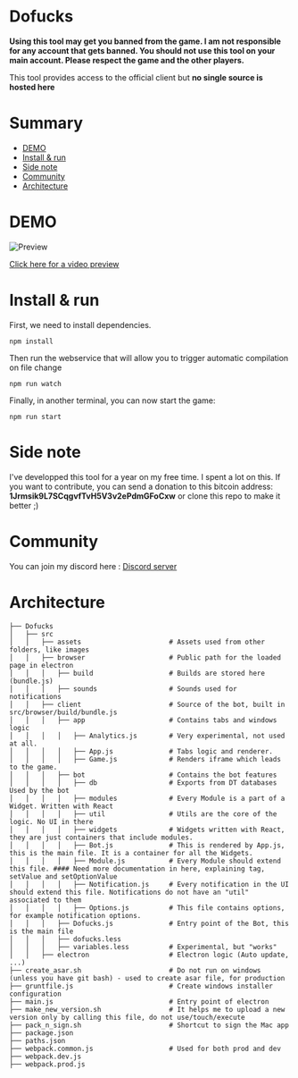 # Dofucks

**Using this tool may get you banned from the game. I am not responsible for any account that gets banned. You should not use this tool on your main account. Please respect the game and the other players.**

This tool provides access to the official client but **no single source is hosted here**

# Summary
- [DEMO](#demo)
- [Install & run](#install--run)
- [Side note](#side-note)
- [Community](#community)
- [Architecture](#architecture)


# DEMO

![Preview](https://puu.sh/xrkrZ/481699ecab.jpg)

[Click here for a video preview](https://puu.sh/xrkpw/d11827d3c3.mp4)

# Install & run

First, we need to install dependencies.
```
npm install
```
Then run the webservice that will allow you to trigger automatic compilation on file change
```
npm run watch
```

Finally, in another terminal, you can now start the game:
```
npm run start
```

# Side note

I've developped this tool for a year on my free time. I spent a lot on this.
If you want to contribute, you can send a donation to this bitcoin address: **1Jrmsik9L7SCqgvfTvH5V3v2ePdmGFoCxw** or clone this repo to make it better ;)

# Community

You can join my discord here : [Discord server](https://discord.gg/e5S8EvV)

# Architecture

```
├── Dofucks
│   ├── src
│   │   ├── assets                      # Assets used from other folders, like images
│   │   ├── browser                     # Public path for the loaded page in electron
│   │   │   ├── build                   # Builds are stored here (bundle.js)
│   │   │   ├── sounds                  # Sounds used for notifications
│   │   ├── client                      # Source of the bot, built in src/browser/build/bundle.js
│   │   │   ├── app                     # Contains tabs and windows logic
│   │   │   │   ├── Analytics.js        # Very experimental, not used at all.
│   │   │   │   ├── App.js              # Tabs logic and renderer.
│   │   │   │   ├── Game.js             # Renders iframe which leads to the game.
│   │   │   ├── bot                     # Contains the bot features
│   │   │   │   ├── db                  # Exports from DT databases Used by the bot
│   │   │   │   ├── modules             # Every Module is a part of a Widget. Written with React
│   │   │   │   ├── util                # Utils are the core of the logic. No UI in there
│   │   │   │   ├── widgets             # Widgets written with React, they are just containers that include modules.
│   │   │   │   ├── Bot.js              # This is rendered by App.js, this is the main file. It is a container for all the Widgets.
│   │   │   │   ├── Module.js           # Every Module should extend this file. #### Need more documentation in here, explaining tag, setValue and setOptionValue
│   │   │   │   ├── Notification.js     # Every notification in the UI should extend this file. Notifications do not have an "util" associated to them
│   │   │   │   ├── Options.js          # This file contains options, for example notification options.
│   │   │   ├── Dofucks.js              # Entry point of the Bot, this is the main file
│   │   │   ├── dofucks.less
│   │   │   ├── variables.less          # Experimental, but "works"
│   │   ├── electron                    # Electron logic (Auto update, ...)
├── create_asar.sh                      # Do not run on windows (unless you have git bash) - used to create asar file, for production
├── gruntfile.js                        # Create windows installer configuration
├── main.js                             # Entry point of electron
├── make_new_version.sh                 # It helps me to upload a new version only by calling this file, do not use/touch/execute
├── pack_n_sign.sh                      # Shortcut to sign the Mac app
├── package.json
├── paths.json
├── webpack.common.js                   # Used for both prod and dev
├── webpack.dev.js
├── webpack.prod.js
```
